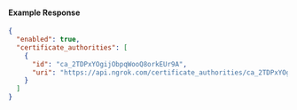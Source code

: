 <!-- Code generated for API Clients. DO NOT EDIT. -->
#### Example Response
```json
{
  "enabled": true,
  "certificate_authorities": [
    {
      "id": "ca_2TDPxYOgijObpqWooQ8orkEUr9A",
      "uri": "https://api.ngrok.com/certificate_authorities/ca_2TDPxYOgijObpqWooQ8orkEUr9A"
    }
  ]
}